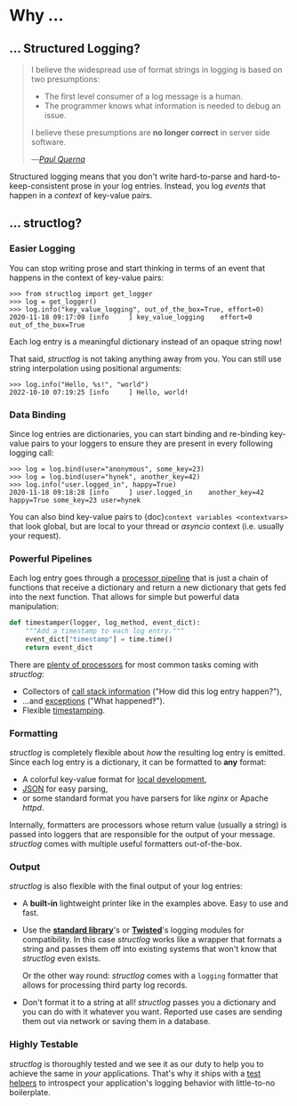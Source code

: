 # Why …

## … Structured Logging?

> I believe the widespread use of format strings in logging is based on two presumptions:
>
> - The first level consumer of a log message is a human.
> - The programmer knows what information is needed to debug an issue.
>
> I believe these presumptions are **no longer correct** in server side software.
>
> —<cite>[Paul Querna](https://paul.querna.org/articles/2011/12/26/log-for-machines-in-json/)</cite>

Structured logging means that you don't write hard-to-parse and hard-to-keep-consistent prose in your log entries.
Instead, you log *events* that happen in a *context* of key-value pairs.


## … structlog?

### Easier Logging

You can stop writing prose and start thinking in terms of an event that happens in the context of key-value pairs:

```pycon
>>> from structlog import get_logger
>>> log = get_logger()
>>> log.info("key_value_logging", out_of_the_box=True, effort=0)
2020-11-18 09:17:09 [info     ] key_value_logging    effort=0 out_of_the_box=True
```

Each log entry is a meaningful dictionary instead of an opaque string now!

That said, *structlog* is not taking anything away from you.
You can still use string interpolation using positional arguments:

```pycon
>>> log.info("Hello, %s!", "world")
2022-10-10 07:19:25 [info     ] Hello, world!
```

### Data Binding

Since log entries are dictionaries, you can start binding and re-binding key-value pairs to your loggers to ensure they are present in every following logging call:

```pycon
>>> log = log.bind(user="anonymous", some_key=23)
>>> log = log.bind(user="hynek", another_key=42)
>>> log.info("user.logged_in", happy=True)
2020-11-18 09:18:28 [info     ] user.logged_in    another_key=42 happy=True some_key=23 user=hynek
```

You can also bind key-value pairs to {doc}`context variables <contextvars>` that look global, but are local to your thread or *asyncio* context (i.e. usually your request).


### Powerful Pipelines

Each log entry goes through a [processor pipeline](processors.md) that is just a chain of functions that receive a dictionary and return a new dictionary that gets fed into the next function.
That allows for simple but powerful data manipulation:

```python
def timestamper(logger, log_method, event_dict):
    """Add a timestamp to each log entry."""
    event_dict["timestamp"] = time.time()
    return event_dict
```

There are [plenty of processors](structlog.processors) for most common tasks coming with *structlog*:

- Collectors of [call stack information](structlog.processors.StackInfoRenderer) ("How did this log entry happen?"),
- …and [exceptions](structlog.processors.format_exc_info) ("What happened‽").
- Flexible [timestamping](structlog.processors.TimeStamper).


### Formatting

*structlog* is completely flexible about *how* the resulting log entry is emitted.
Since each log entry is a dictionary, it can be formatted to **any** format:

- A colorful key-value format for [local development](https://www.structlog.org/en/stable/development.html),
- [JSON](https://www.structlog.org/en/stable/api.html#structlog.processors.JSONRenderer) for easy parsing,
- or some standard format you have parsers for like *nginx* or Apache *httpd*.

Internally, formatters are processors whose return value (usually a string) is passed into loggers that are responsible for the output of your message.
*structlog* comes with multiple useful formatters out-of-the-box.


### Output

*structlog* is also flexible with the final output of your log entries:

- A **built-in** lightweight printer like in the examples above.
  Easy to use and fast.
- Use the [**standard library**](standard-library.md)'s or [**Twisted**](twisted.md)'s logging modules for compatibility.
  In this case *structlog* works like a wrapper that formats a string and passes them off into existing systems that won't know that *structlog* even exists.

  Or the other way round: *structlog* comes with a `logging` formatter that allows for processing third party log records.
- Don't format it to a string at all!
  *structlog* passes you a dictionary and you can do with it whatever you want.
  Reported use cases are sending them out via network or saving them in a database.


### Highly Testable

*structlog* is thoroughly tested and we see it as our duty to help you to achieve the same in *your* applications.
That's why it ships with a [test helpers](https://www.structlog.org/en/stable/testing.html) to introspect your application's logging behavior with little-to-no boilerplate.
